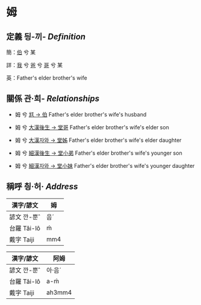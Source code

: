 # 姆
## 定義 딍-끼- _Definition_
簡：[伯](member10.md) 兮 某

詳：[我](member1.md) 兮 [爸](member2.md) 兮 [哥](member10.md) 兮 某

英：Father's elder brother's wife

## 關係 관·희- _Relationships_

- 姆 兮 [尪 → 伯](member10.md) Father's elder brother's wife's husband

- 姆 兮 [大漢後生 → 堂哥](member35.md) Father's elder brother's wife's elder son

- 姆 兮 [大漢자와 → 堂姊](member36.md) Father's elder brother's wife's elder daughter

- 姆 兮 [細漢後生 → 堂小弟](member37.md) Father's elder brother's wife's younger son

- 姆 兮 [細漢자와 → 堂小妹](member38.md) Father's elder brother's wife's younger daughter



## 稱呼 칑·허· _Address_

漢字/諺文 | 姆
--- | ---
諺文 깐-뿐ˆ | 음ˊ
台羅 Tâi-lô | ḿ
戴字 Taiji | mm4


漢字/諺文 | 阿姆
--- | ---
諺文 깐-뿐ˆ | 아·음ˊ
台羅 Tâi-lô | a-ḿ
戴字 Taiji | ah3mm4


